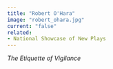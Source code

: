 ```yaml
---
title: "Robert O'Hara"
image: "robert_ohara.jpg"
current: "false"
related:
- National Showcase of New Plays
---
```


*The Etiquette of Vigilance*
